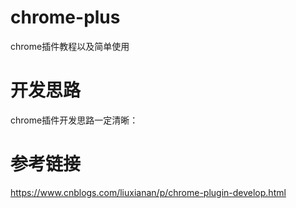 # chrome-plus
chrome插件教程以及简单使用
# 开发思路
chrome插件开发思路一定清晰：






























# 参考链接
https://www.cnblogs.com/liuxianan/p/chrome-plugin-develop.html
